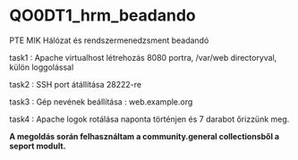 # QO0DT1_hrm_beadando
PTE MIK Hálózat és rendszermenedzsment beadandó

task1 : Apache virtualhost létrehozás 8080 portra, /var/web directoryval, külön loggolással

task2 : SSH port átállítása 28222-re 

task3 : Gép nevének beállítása : web.example.org 

task4 : Apache logok rotálása naponta történjen és 7 darabot őrizzünk meg.

**A megoldás során felhasználtam a community.general collectionsből a seport modult.**
